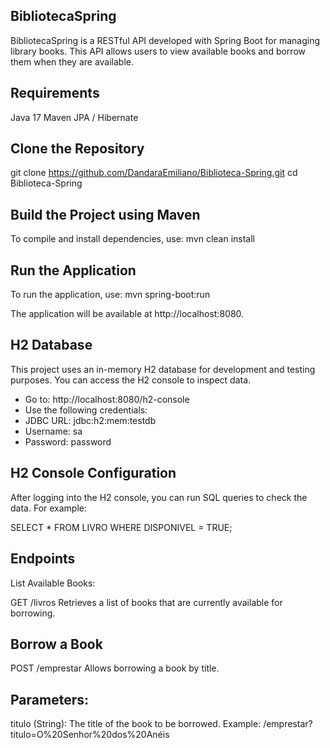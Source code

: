 ## BibliotecaSpring
BibliotecaSpring is a RESTful API developed with Spring Boot for managing library books. This API allows users to view available books and borrow them when they are available.

## Requirements
Java 17
Maven
JPA / Hibernate

## Clone the Repository
git clone https://github.com/DandaraEmiliano/Biblioteca-Spring.git
cd Biblioteca-Spring

## Build the Project using Maven
To compile and install dependencies, use:
mvn clean install

## Run the Application
To run the application, use:
mvn spring-boot:run

The application will be available at http://localhost:8080.

## H2 Database
This project uses an in-memory H2 database for development and testing purposes. You can access the H2 console to inspect data.

- Go to: http://localhost:8080/h2-console
- Use the following credentials:
- JDBC URL: jdbc:h2:mem:testdb
- Username: sa
- Password: password

## H2 Console Configuration
After logging into the H2 console, you can run SQL queries to check the data. For example:

SELECT * FROM LIVRO WHERE DISPONIVEL = TRUE;

## Endpoints
List Available Books:

GET /livros
Retrieves a list of books that are currently available for borrowing.

## Borrow a Book
POST /emprestar
Allows borrowing a book by title.

## Parameters:
titulo (String): The title of the book to be borrowed.
Example: /emprestar?titulo=O%20Senhor%20dos%20Anéis
